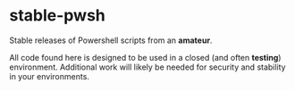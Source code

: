 # stable-pwsh
Stable releases of Powershell scripts from an **amateur**.

All code found here is designed to be used in a closed (and often **testing**) environment.
Additional work will likely be needed for security and stability in your environments.
